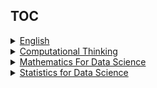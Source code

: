 ## TOC
<details><summary><a href="english.md">English</a></summary>

+ [x] WEEK-1
+ [x] WEEK-2
+ [x] WEEK-3
+ [x] WEEK-4
+ [x] WEEK-5
+ [x] WEEK-6
+ [x] WEEK-7
+ [ ] WEEK-8
+ [ ] WEEK-9
+ [ ] WEEK-10
+ [ ] WEEK-11
</details>
<details><summary><a href="computational-thinking.md">Computational Thinking</a></summary>

+ [x] WEEK-1
+ [x] WEEK-2
+ [x] WEEK-3
+ [x] WEEK-4
+ [x] WEEK-5
+ [x] WEEK-6
+ [x] WEEK-7
+ [ ] WEEK-8
+ [ ] WEEK-9
+ [ ] WEEK-10
+ [ ] WEEK-11
</details>
<details><summary><a href="mathematics.md">Mathematics For Data Science</a></summary>

+ [x] WEEK-1
+ [x] WEEK-2
+ [x] WEEK-3
+ [x] WEEK-4
+ [x] WEEK-5
+ [x] WEEK-6
+ [x] WEEK-7
+ [x] WEEK-8
+ [x] WEEK-9
+ [x] WEEK-10
+ [x] WEEK-11
</details>
<details><summary><a href="statistics.md">Statistics for Data Science</a></summary>

+ [x] WEEK-1
+ [x] WEEK-2
+ [x] WEEK-3
+ [x] WEEK-4
+ [x] WEEK-5
+ [x] WEEK-6
+ [x] WEEK-7
+ [x] WEEK-8
+ [x] WEEK-9
+ [x] WEEK-10
+ [x] WEEK-11
</details>